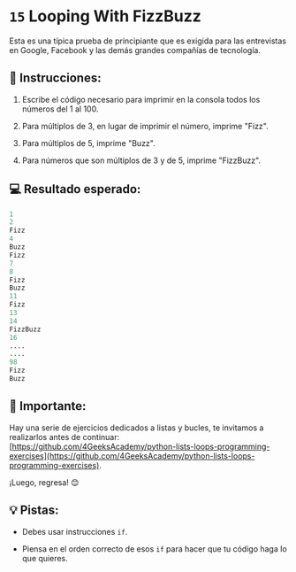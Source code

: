 # `15` Looping With FizzBuzz

Esta es una típica prueba de principiante que es exigida para las entrevistas en Google, Facebook y las demás grandes compañías de tecnología.

## 📝 Instrucciones:

1. Escribe el código necesario para imprimir en la consola todos los números del 1 al 100.

2. Para múltiplos de 3, en lugar de imprimir el número, imprime "Fizz".

3. Para múltiplos de 5, imprime "Buzz".

4. Para números que son múltiplos de 3 y de 5, imprime "FizzBuzz".

## 💻 Resultado esperado:

```py
1
2
Fizz
4
Buzz
Fizz
7
8
Fizz
Buzz
11
Fizz
13
14
FizzBuzz
16
....
....
98
Fizz
Buzz
```

## 🔎 Importante: 

Hay una serie de ejercicios dedicados a listas y bucles, te invitamos a realizarlos antes de continuar: [https://github.com/4GeeksAcademy/python-lists-loops-programming-exercises](https://github.com/4GeeksAcademy/python-lists-loops-programming-exercises).
    
¡Luego, regresa! 😊


## 💡 Pistas:

+ Debes usar instrucciones `if`.

+ Piensa en el orden correcto de esos `if` para hacer que tu código haga lo que quieres. 

